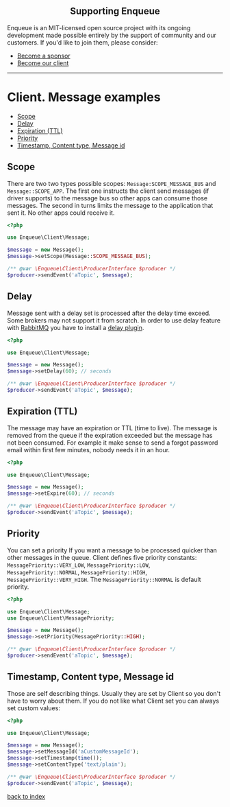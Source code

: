 <h2 align="center">Supporting Enqueue</h2>

Enqueue is an MIT-licensed open source project with its ongoing development made possible entirely by the support of community and our customers. If you'd like to join them, please consider:

- [Become a sponsor](https://www.patreon.com/makasim)
- [Become our client](http://forma-pro.com/)

---

# Client. Message examples

* [Scope](#scope)
* [Delay](#delay)
* [Expiration (TTL)](#expiration-ttl)
* [Priority](#priority)
* [Timestamp, Content type, Message id](#timestamp-content-type-message-id)

## Scope 

There are two two types possible scopes: `Message:SCOPE_MESSAGE_BUS` and `Message::SCOPE_APP`. 
The first one instructs the client send messages (if driver supports) to the message bus so other apps can consume those messages.
The second in turns limits the message to the application that sent it. No other apps could receive it. 

```php
<?php

use Enqueue\Client\Message;

$message = new Message();
$message->setScope(Message::SCOPE_MESSAGE_BUS);

/** @var \Enqueue\Client\ProducerInterface $producer */
$producer->sendEvent('aTopic', $message);
```
 
## Delay 

Message sent with a delay set is processed after the delay time exceed.
Some brokers may not support it from scratch. 
In order to use delay feature with [RabbitMQ](https://www.rabbitmq.com/) you have to install a [delay plugin](https://github.com/rabbitmq/rabbitmq-delayed-message-exchange).

```php
<?php

use Enqueue\Client\Message;

$message = new Message();
$message->setDelay(60); // seconds

/** @var \Enqueue\Client\ProducerInterface $producer */
$producer->sendEvent('aTopic', $message);
```

## Expiration (TTL)

The message may have an expiration or TTL (time to live). 
The message is removed from the queue if the expiration exceeded but the message has not been consumed.
For example it make sense to send a forgot password email within first few minutes, nobody needs it in an hour.

```php
<?php

use Enqueue\Client\Message;

$message = new Message();
$message->setExpire(60); // seconds

/** @var \Enqueue\Client\ProducerInterface $producer */
$producer->sendEvent('aTopic', $message);
```

## Priority 

You can set a priority If you want a message to be processed quicker than other messages in the queue.
Client defines five priority constants: `MessagePriority::VERY_LOW`, `MessagePriority::LOW`, `MessagePriority::NORMAL`, `MessagePriority::HIGH`, `MessagePriority::VERY_HIGH`.
The `MessagePriority::NORMAL` is default priority.

```php
<?php

use Enqueue\Client\Message;
use Enqueue\Client\MessagePriority;

$message = new Message();
$message->setPriority(MessagePriority::HIGH);

/** @var \Enqueue\Client\ProducerInterface $producer */
$producer->sendEvent('aTopic', $message);
```

## Timestamp, Content type, Message id

Those are self describing things. 
Usually they are set by Client so you don't have to worry about them. 
If you do not like what Client set you can always set custom values:
 
```php
<?php

use Enqueue\Client\Message;

$message = new Message();
$message->setMessageId('aCustomMessageId');
$message->setTimestamp(time());
$message->setContentType('text/plain');

/** @var \Enqueue\Client\ProducerInterface $producer */
$producer->sendEvent('aTopic', $message);
```

[back to index](../index.md)
